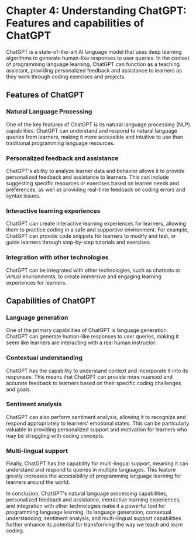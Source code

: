 Chapter 4: Understanding ChatGPT: Features and capabilities of ChatGPT
======================================================================

ChatGPT is a state-of-the-art AI language model that uses deep learning algorithms to generate human-like responses to user queries. In the context of programming language learning, ChatGPT can function as a teaching assistant, providing personalized feedback and assistance to learners as they work through coding exercises and projects.

Features of ChatGPT
-------------------

### Natural Language Processing

One of the key features of ChatGPT is its natural language processing (NLP) capabilities. ChatGPT can understand and respond to natural language queries from learners, making it more accessible and intuitive to use than traditional programming language resources.

### Personalized feedback and assistance

ChatGPT's ability to analyze learner data and behavior allows it to provide personalized feedback and assistance to learners. This can include suggesting specific resources or exercises based on learner needs and preferences, as well as providing real-time feedback on coding errors and syntax issues.

### Interactive learning experiences

ChatGPT can create interactive learning experiences for learners, allowing them to practice coding in a safe and supportive environment. For example, ChatGPT can provide code snippets for learners to modify and test, or guide learners through step-by-step tutorials and exercises.

### Integration with other technologies

ChatGPT can be integrated with other technologies, such as chatbots or virtual environments, to create immersive and engaging learning experiences for learners.

Capabilities of ChatGPT
-----------------------

### Language generation

One of the primary capabilities of ChatGPT is language generation. ChatGPT can generate human-like responses to user queries, making it seem like learners are interacting with a real human instructor.

### Contextual understanding

ChatGPT has the capability to understand context and incorporate it into its responses. This means that ChatGPT can provide more nuanced and accurate feedback to learners based on their specific coding challenges and goals.

### Sentiment analysis

ChatGPT can also perform sentiment analysis, allowing it to recognize and respond appropriately to learners' emotional states. This can be particularly valuable in providing personalized support and motivation for learners who may be struggling with coding concepts.

### Multi-lingual support

Finally, ChatGPT has the capability for multi-lingual support, meaning it can understand and respond to queries in multiple languages. This feature greatly increases the accessibility of programming language learning for learners around the world.

In conclusion, ChatGPT's natural language processing capabilities, personalized feedback and assistance, interactive learning experiences, and integration with other technologies make it a powerful tool for programming language learning. Its language generation, contextual understanding, sentiment analysis, and multi-lingual support capabilities further enhance its potential for transforming the way we teach and learn coding.
